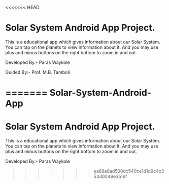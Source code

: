 <<<<<<< HEAD
# Solar System Android App Project.

This is a educational app which gives information about our Solar System.
You can tap on the planets to view information about it. And you may use
plus and minus buttons on the right bottom to zoom in and out.

Developed By:-
Paras Waykole

Guided By:-
Prof. M.B. Tamboli

=======
Solar-System-Android-App
========================
# Solar System Android App Project.

This is a educational app which gives information about our Solar System.
You can tap on the planets to view information about it. And you may use
plus and minus buttons on the right bottom to zoom in and out.

Developed By:-
Paras Waykole
>>>>>>> ea88a8ad500dc540ce1d1d9c4c354d0049e3a16f
